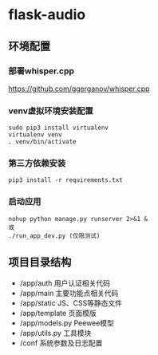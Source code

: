 # flask-audio
## 环境配置
### 部署whisper.cpp

https://github.com/ggerganov/whisper.cpp

### venv虚拟环境安装配置
```
sudo pip3 install virtualenv
virtualenv venv
. venv/bin/activate
```

### 第三方依赖安装
```
pip3 install -r requirements.txt

```

### 启动应用
```
nohup python manage.py runserver 2>&1 &
或
./run_app_dev.py (仅限测试)
```


## 项目目录结构
- /app/auth  用户认证相关代码
- /app/main  主要功能点相关代码
- /app/static  JS、CSS等静态文件
- /app/template  页面模版
- /app/models.py  Peewee模型
- /app/utils.py  工具模块
- /conf  系统参数及日志配置

